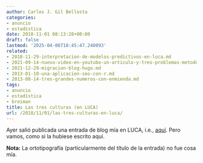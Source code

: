 ```yaml
---
author: Carlos J. Gil Bellosta
categories:
- anuncio
- estadística
date: 2018-11-01 08:13:28+00:00
draft: false
lastmod: '2025-04-06T18:45:47.240093'
related:
- 2018-11-29-interpretacion-de-modelos-predictivos-en-luca.md
- 2021-09-14-nuevo-video-en-youtube-un-articulo-y-tres-problemas-metodologicos.md
- 2021-12-29-migracion-blog-hugo.md
- 2013-01-10-una-aplicacion-seo-con-r.md
- 2013-08-14-tres-grandes-numeros-con-enmienda.md
tags:
- anuncio
- estadística
- breiman
title: Las tres culturas (en LUCA)
url: /2018/11/01/las-tres-culturas-en-luca/
---
```


Ayer salió publicada una entrada de blog mía en LUCA, i.e., [aquí](https://empresas.blogthinkbig.com/las-3-culturas/). Pero vamos, como si la hubiese escrito aquí.

**Nota:** La ortotipografía (particularmente del título de la entrada) no fue cosa mía.